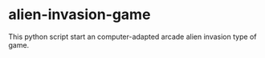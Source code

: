 # alien-invasion-game
This python script start an computer-adapted arcade alien invasion type of game. 
